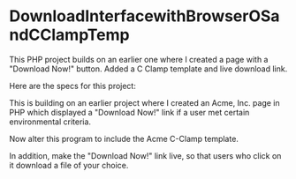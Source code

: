 # DownloadInterfacewithBrowserOSandCClampTemp
This PHP project builds on an earlier one where I created a page with a "Download Now!" button. Added a C Clamp template and live download link.

Here are the specs for this project:

This is building on an earlier project where I created an Acme, Inc. page in PHP which displayed a "Download Now!" link if a user met certain environmental criteria. 

Now alter this program to include the Acme C-Clamp template. 

In addition, make the "Download Now!" link live, so that users who click on it download a file of your choice.


